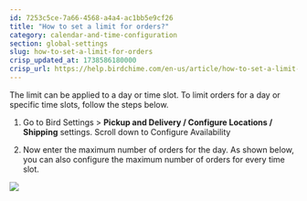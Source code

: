 ```yaml
---
id: 7253c5ce-7a66-4568-a4a4-ac1bb5e9cf26
title: "How to set a limit for orders?"
category: calendar-and-time-configuration
section: global-settings
slug: how-to-set-a-limit-for-orders
crisp_updated_at: 1738586180000
crisp_url: https://help.birdchime.com/en-us/article/how-to-set-a-limit-for-orders-1dkllfq/
---
```


The limit can be applied to a day or time slot. To limit orders for a day or specific time slots, follow the steps below.

1. Go to Bird Settings > **Pickup and Delivery / Configure Locations / Shipping** settings. Scroll down to Configure Availability

2. Now enter the maximum number of orders for the day. As shown below, you can also configure the maximum number of orders for every time slot.

![](https://storage.crisp.chat/users/helpdesk/website/ca826b447482b000/orderlimit_1dso3u7.png)
